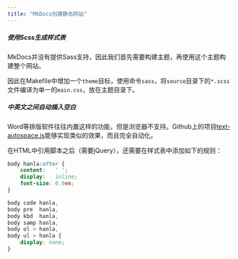 ```yaml
---
title: "MkDocs创建静态网站"
---
```


##### 使用Scss生成样式表

MkDocs并没有提供Sass支持，因此我们首先需要构建主题，再使用这个主题构建整个网站。

因此在Makefile中增加一个`theme`目标，使用命令`sass`，将`source`目录下的`*.scss`文件编译为单一的`main.css`，放在主题目录下。

##### 中英文之间自动插入空白

Word等排版软件往往内置这样的功能，但是浏览器不支持。Github上的项目[text-autospace.js](https://github.com/mastermay/text-autospace.js)能够实现类似的效果，而且完全自动化。

在HTML中引用脚本之后（需要jQuery），还需要在样式表中添加如下的规则：

~~~ css
body hanla:after {
    content:   ' ';
    display:   inline;
    font-size: 0.9em;
}

body code hanla,
body pre  hanla,
body kbd  hanla,
body samp hanla,
body ol > hanla,
body ul > hanla {
    display: none;
}
~~~